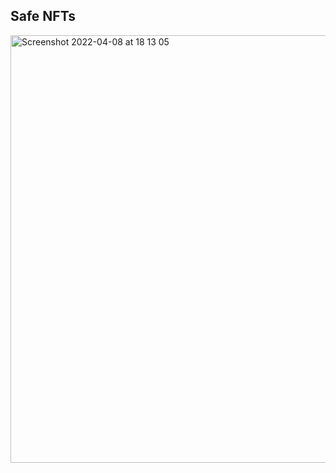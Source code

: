 ## Safe NFTs

<img width="684" alt="Screenshot 2022-04-08 at 18 13 05" src="https://user-images.githubusercontent.com/381895/162481415-a6f9c491-1182-448f-a87c-e009c8fe2b45.png">
